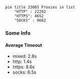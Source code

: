 
```mermaid
pie title 33085 Proxies in list
    "HTTP" : 22292
    "HTTPS": 4652
    "SOCKS" : 9682
```

### Some Info
#### Average Timeout

- mixed: 2.8s
- http: 1.4s
- https: 8.6s
- socks: 6.5s